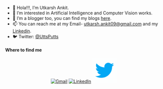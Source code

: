- 👋 Hola!!!, I’m Utkarsh Ankit.
- 👀 I’m interested in Artificial Intelligence and Computer Vision works. 
- 🌱 I’m a blogger too, you can find my blogs [here](https://medium.com/@utkarsh.ankit09).
- 📫 You can reach me at my Email- utkarsh.ankit09@gmail.com and my [Linkedin](https://www.linkedin.com/in/utkarsh-ankit-802171181/).
- :bird: Twitter: [@UttsPutts](https://twitter.com/UttsPutts)

<!---
utk-ink/utk-ink is a ✨ special ✨ repository because its `README.md` (this file) appears on your GitHub profile.
You can click the Preview link to take a look at your changes.
--->
<h4> Where to find me </h4> 
<p align="center">
  <a href="mailto:utkarsh.ankit09@gmail.com?subject = Hello from your GitHub README&body = Message"><img src="./assets/gmail.svg" height="80px" width="80px" alt="Gmail" ></a>
  <a href="https://www.linkedin.com/in/utkarsh-ankit-802171181/"><img src="./assets/linkedIn.svg" height="80px" width="80px" alt="LinkedIn"></a>
  <a href="https://twitter.com/UttsPutts"><img src="./twitter.gif" height="80px" width="80px" alt="LinkedIn"></a>
</p>
